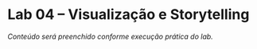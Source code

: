 # Lab 04 – Visualização e Storytelling

*Conteúdo será preenchido conforme execução prática do lab.*
